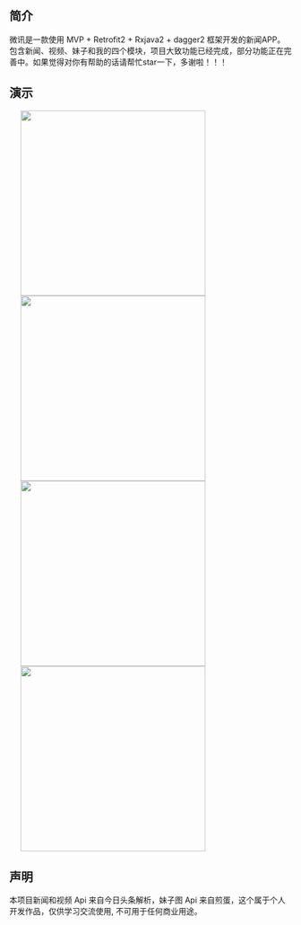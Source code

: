 ## 简介

微讯是一款使用 MVP + Retrofit2 + Rxjava2 + dagger2 框架开发的新闻APP。包含新闻、视频、妹子和我的四个模块，项目大致功能已经完成，部分功能正在完善中。如果觉得对你有帮助的话请帮忙star一下，多谢啦！！！

## 演示

<img src="screenshots/app.gif" width="330" hspace="20" />

<img src="screenshots/news.gif" width="330" hspace="20" />

<img src="screenshots/video.gif" width="330" hspace="20" />

<img src="screenshots/belle.gif" width="330"  hspace="20">

## 声明
本项目新闻和视频 Api 来自今日头条解析，妹子图 Api 来自煎蛋，这个属于个人开发作品，仅供学习交流使用, 不可用于任何商业用途。


